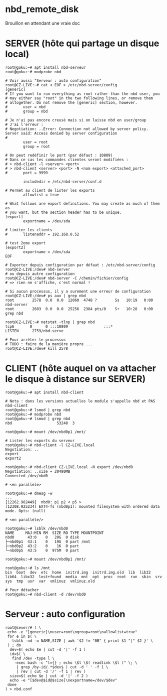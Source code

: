 # nbd_remote_disk

Brouillon en attendant une vraie doc

# SERVER (hôte qui partage un disque local)
	root@goku:~# apt install nbd-serveur
	root@goku:~# modprobe nbd

	# Voir aussi "Serveur : auto configuration"
	root@CZ-LIVE:~# cat < EOF > /etc/nbd-server/config
	[generic]
	# If you want to run everything as root rather than the nbd user, you
	# may either say "root" in the two following lines, or remove them
	# altogether. Do not remove the [generic] section, however.
	#       user = nbd
	#       group = nbd

	# Je n'ai pas encore creusé mais si on laisse nbd en user/group
	# J'ai l'erreur :
	# Negotiation: ..Error: Connection not allowed by server policy. Server said: Access denied by server configuration
	#
			user = root
			group = root

	# On peut redéfinir le port (par défaut : 10809)
	# Dans ce cas les commandes clientes seront modifiées :
	# >	nbd-client -l <server> <port>
	# >	nbd-client <server> <port> -N <nom export> <attached_port>
	#       port = 9999

			includedir = /etc/nbd-server/conf.d

	# Permet au client de lister les exports
			allowlist = true

	# What follows are export definitions. You may create as much of them as
	# you want, but the section header has to be unique.
	[export]
			exportname = /dev/sda

	# limiter les clients
	#       listenaddr = 192.168.0.52

	# test 2eme export
	[export2]
			exportname = /dev/sda
	EOF

	# Exporter depuis configuration par défaut : /etc/nbd-server/config
	root@CZ-LIVE:/dev# nbd-server
	# ou depuis autre configuration
	root@CZ-LIVE:/dev# nbd-server -C /chemin/fichier/config
	# => rien ne s'affiche, c'est normal !

	# Si aucun processus, il y a surement une erreur de configuration
	root@CZ-LIVE:/dev# ps aux | grep nbd
	root        2578  0.0  0.0  12060  4748 ?        Ss   10:19   0:00 nbd-server
	root        2603  0.0  0.0  25256  2384 pts/0    S+   10:28   0:00 grep nbd

	root@CZ-LIVE:~# netstat -tlnp | grep nbd
	tcp6       0      0 :::10809                :::*                    LISTEN      2759/nbd-serve

	# Pour arrêter le processus
	# TODO : faire de la manière propre ...
	root@CZ-LIVE:/dev# kill 2578



# CLIENT (hôte auquel on va attacher le disque à distance sur SERVER)

	root@goku:~# apt install nbd-client

	# Nota : dans les versions actuelles le module s'appelle nbd et PAS nbd-client
	root@goku:~# lsmod | grep nbd
	root@goku:~# modprobe nbd
	root@goku:~# lsmod | grep nbd
	nbd                    53248  3

	root@goku:~# mount /dev/nbd0p1 /mnt/

	# Lister les exports du serveur
	root@goku:~# nbd-client -l CZ-LIVE.local
	Negotiation: ..
	export
	export2

	root@goku:~# nbd-client CZ-LIVE.local -N export /dev/nbd0
	Negotiation: ..size = 20480MB
	Connected /dev/nbd0

	# <en parallèle>

	root@goku:~# dmesg -w
	...
	[12262.982449]  nbd0: p1 p2 < p5 >
	[12308.925234] EXT4-fs (nbd0p1): mounted filesystem with ordered data mode. Opts: (null)

	# <en parallèle/>

	root@goku:~# lsblk /dev/nbd0
	NAME     MAJ:MIN RM  SIZE RO TYPE MOUNTPOINT
	nbd0      43:0    0   20G  0 disk 
	├─nbd0p1  43:1    0   19G  0 part /mnt
	├─nbd0p2  43:2    0    1K  0 part 
	└─nbd0p5  43:5    0  975M  0 part

	root@goku:~# mount /dev/nbd0p1 /mnt/

	root@goku:~# ls /mnt
	bin  boot  dev	etc  home  initrd.img  initrd.img.old  lib  lib32  lib64  libx32  lost+found  media  mnt  opt  proc  root  run	sbin  srv  sys	tmp  usr  var  vmlinuz	vmlinuz.old

	# Pour détacher
	root@goku:~# nbd-client -d /dev/nbd0
	
# Serveur : auto configuration
	root@sever/# ( \
	 echo -e "[generic]\nuser=root\ngroup=root\nallowlist=true"
	 for e in $( \
	   lsblk -nd -o NAME,SIZE | awk '$2 != "0B" { print $1 "|" $2 }' \
	 ) ; do
	  dev=$( echo $e | cut -d '|' -f 1 )
	  id=$( \
	   find /dev -type l \
		-exec bash -c "l={} ; echo \$l \$( readlink \$l )" \; \
		 | grep /by-id/.*$dev$ | cut -d ' ' -f 1 \
		 | rev | cut -d '/' -f 1 | rev )
	  size=$( echo $e | cut -d '|' -f 2 )
	  echo -e "[$dev@$id@$size]\nexportname=/dev/$dev"
	 done
	) > nbd.conf


